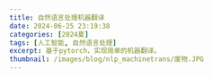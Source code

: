 ```yaml
---
title: 自然语言处理机器翻译
date: 2024-06-25 23:19:38
categories: [2024夏]
tags: [人工智能, 自然语言处理]
excerpt: 基于pytorch，实现简单的机器翻译。
thumbnail: /images/blog/nlp_machinetrans/废物.JPG
---
```



